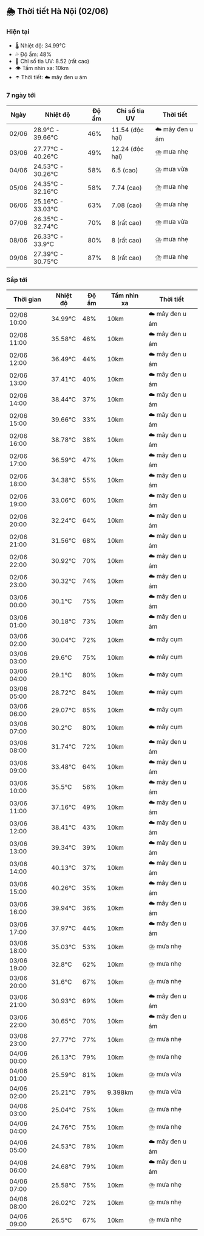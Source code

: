 ## 🌦️ Thời tiết Hà Nội (02/06)

### Hiện tại

- 🌡️ Nhiệt độ: 34.99℃
- 💦 Độ ẩm: 48%
- 🌟 Chỉ số tia UV: 8.52 (rất cao)
- 👁️ Tầm nhìn xa: 10km
- ☂️ Thời tiết: ☁️ mây đen u ám

### 7 ngày tới

| Ngày | Nhiệt độ | Độ ẩm | Chỉ số tia UV | Thời tiết |
| --- | --- | --- | --- | --- |
| 02/06 | 28.9℃ - 39.66℃ | 46% | 11.54 (độc hại) | ☁️ mây đen u ám |
| 03/06 | 27.77℃ - 40.26℃ | 49% | 12.24 (độc hại) | ⛈️ mưa nhẹ |
| 04/06 | 24.53℃ - 30.26℃ | 58% | 6.5 (cao) | ⛈️ mưa vừa |
| 05/06 | 24.35℃ - 32.16℃ | 58% | 7.74 (cao) | ⛈️ mưa nhẹ |
| 06/06 | 25.16℃ - 33.03℃ | 63% | 7.08 (cao) | ⛈️ mưa nhẹ |
| 07/06 | 26.35℃ - 32.74℃ | 70% | 8 (rất cao) | ⛈️ mưa vừa |
| 08/06 | 26.33℃ - 33.9℃ | 80% | 8 (rất cao) | ⛈️ mưa nhẹ |
| 09/06 | 27.39℃ - 30.75℃ | 87% | 8 (rất cao) | ⛈️ mưa nhẹ |

### Sắp tới

| Thời gian | Nhiệt độ | Độ ẩm | Tầm nhìn xa | Thời tiết |
| --- | --- | --- | --- | --- |
| 02/06 10:00 | 34.99℃ | 48% | 10km | ☁️ mây đen u ám |
| 02/06 11:00 | 35.58℃ | 46% | 10km | ☁️ mây đen u ám |
| 02/06 12:00 | 36.49℃ | 44% | 10km | ☁️ mây đen u ám |
| 02/06 13:00 | 37.41℃ | 40% | 10km | ☁️ mây đen u ám |
| 02/06 14:00 | 38.44℃ | 37% | 10km | ☁️ mây đen u ám |
| 02/06 15:00 | 39.66℃ | 33% | 10km | ☁️ mây đen u ám |
| 02/06 16:00 | 38.78℃ | 38% | 10km | ☁️ mây đen u ám |
| 02/06 17:00 | 36.59℃ | 47% | 10km | ☁️ mây đen u ám |
| 02/06 18:00 | 34.38℃ | 55% | 10km | ☁️ mây đen u ám |
| 02/06 19:00 | 33.06℃ | 60% | 10km | ☁️ mây đen u ám |
| 02/06 20:00 | 32.24℃ | 64% | 10km | ☁️ mây đen u ám |
| 02/06 21:00 | 31.56℃ | 68% | 10km | ☁️ mây đen u ám |
| 02/06 22:00 | 30.92℃ | 70% | 10km | ☁️ mây đen u ám |
| 02/06 23:00 | 30.32℃ | 74% | 10km | ☁️ mây đen u ám |
| 03/06 00:00 | 30.1℃ | 75% | 10km | ☁️ mây đen u ám |
| 03/06 01:00 | 30.18℃ | 73% | 10km | ☁️ mây đen u ám |
| 03/06 02:00 | 30.04℃ | 72% | 10km | ☁️ mây cụm |
| 03/06 03:00 | 29.6℃ | 75% | 10km | ☁️ mây cụm |
| 03/06 04:00 | 29.1℃ | 80% | 10km | ☁️ mây cụm |
| 03/06 05:00 | 28.72℃ | 84% | 10km | ☁️ mây cụm |
| 03/06 06:00 | 29.07℃ | 85% | 10km | ☁️ mây cụm |
| 03/06 07:00 | 30.2℃ | 80% | 10km | ☁️ mây cụm |
| 03/06 08:00 | 31.74℃ | 72% | 10km | ☁️ mây đen u ám |
| 03/06 09:00 | 33.48℃ | 64% | 10km | ☁️ mây đen u ám |
| 03/06 10:00 | 35.5℃ | 56% | 10km | ☁️ mây đen u ám |
| 03/06 11:00 | 37.16℃ | 49% | 10km | ☁️ mây đen u ám |
| 03/06 12:00 | 38.41℃ | 43% | 10km | ☁️ mây đen u ám |
| 03/06 13:00 | 39.34℃ | 39% | 10km | ☁️ mây đen u ám |
| 03/06 14:00 | 40.13℃ | 37% | 10km | ☁️ mây đen u ám |
| 03/06 15:00 | 40.26℃ | 35% | 10km | ☁️ mây đen u ám |
| 03/06 16:00 | 39.94℃ | 36% | 10km | ☁️ mây đen u ám |
| 03/06 17:00 | 37.97℃ | 44% | 10km | ☁️ mây đen u ám |
| 03/06 18:00 | 35.03℃ | 53% | 10km | ⛈️ mưa nhẹ |
| 03/06 19:00 | 32.8℃ | 62% | 10km | ⛈️ mưa nhẹ |
| 03/06 20:00 | 31.6℃ | 67% | 10km | ⛈️ mưa nhẹ |
| 03/06 21:00 | 30.93℃ | 69% | 10km | ☁️ mây đen u ám |
| 03/06 22:00 | 30.65℃ | 70% | 10km | ☁️ mây đen u ám |
| 03/06 23:00 | 27.77℃ | 77% | 10km | ⛈️ mưa nhẹ |
| 04/06 00:00 | 26.13℃ | 79% | 10km | ⛈️ mưa nhẹ |
| 04/06 01:00 | 25.59℃ | 81% | 10km | ⛈️ mưa vừa |
| 04/06 02:00 | 25.21℃ | 79% | 9.398km | ⛈️ mưa vừa |
| 04/06 03:00 | 25.04℃ | 75% | 10km | ⛈️ mưa nhẹ |
| 04/06 04:00 | 24.76℃ | 75% | 10km | ⛈️ mưa nhẹ |
| 04/06 05:00 | 24.53℃ | 78% | 10km | ☁️ mây đen u ám |
| 04/06 06:00 | 24.68℃ | 79% | 10km | ☁️ mây đen u ám |
| 04/06 07:00 | 25.58℃ | 75% | 10km | ⛈️ mưa nhẹ |
| 04/06 08:00 | 26.02℃ | 72% | 10km | ⛈️ mưa nhẹ |
| 04/06 09:00 | 26.5℃ | 67% | 10km | ⛈️ mưa nhẹ |
